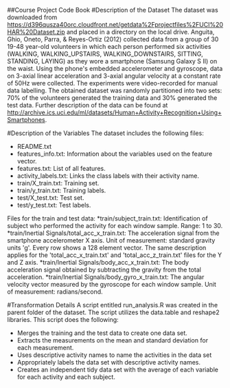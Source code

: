 ##Course Project Code Book
#Description of the Dataset
The dataset was downloaded from https://d396qusza40orc.cloudfront.net/getdata%2Fprojectfiles%2FUCI%20HAR%20Dataset.zip and placed
in a directory on the local drive. 
Anguita, Ghio, Oneto, Parra, & Reyes-Ortiz (2012) collected data from a group of 30 19-48 year-old volunteers in which each person performed six activities
(WALKING, WALKING_UPSTAIRS, WALKING_DOWNSTAIRS, SITTING, STANDING, LAYING) as they wore a smartphone (Samsung Galaxy S II) on the waist. 
Using the phone's embedded accelerometer and gyroscope,  data on 3-axial linear acceleration and 3-axial angular velocity at 
a constant rate of 50Hz were collected. The experiments were video-recorded for manual data labelling. The obtained dataset was 
randomly partitioned into two sets: 70% of the volunteers generated the training data and 30% generated the test data. Further description of the data
can be found at http://archive.ics.uci.edu/ml/datasets/Human+Activity+Recognition+Using+Smartphones.

#Description of the Variables
The dataset includes the following files:
* README.txt
* features_info.txt: Information about the variables used on the feature vector.
* features.txt: List of all features.
* activity_labels.txt: Links the class labels with their activity name.
* train/X_train.txt: Training set.
* train/y_train.txt: Training labels.
* test/X_test.txt: Test set.
* test/y_test.txt: Test labels.

Files for the train and test data:
*train/subject_train.txt: Identification of subject who performed the activity for each window sample. Range: 1 to 30.
*train/Inertial Signals/total_acc_x_train.txt: The acceleration signal from the smartphone accelerometer X axis. Unit of measurement: standard gravity units 'g'. 
Every row shows a 128 element vector. 
The same description applies for the 'total_acc_x_train.txt' and 'total_acc_z_train.txt' files for the Y and Z axis.
*train/Inertial Signals/body_acc_x_train.txt: The body acceleration signal obtained by subtracting the gravity from the total acceleration.
*train/Inertial Signals/body_gyro_x_train.txt: The angular velocity vector measured by the gyroscope for each window sample. Unit of measurement: radians/second.

#Transformation Details
A script entitled run_analysis.R was created in the parent folder of the dataset.  The script utilizes the data.table and reshape2 libraries.
This script does the following:
* Merges the training and the test data to create one data set.
* Extracts the measurements on the mean and standard deviation for each measurement.
* Uses descriptive activity names to name the activities in the data set
* Appropriately labels the data set with descriptive activity names.
* Creates an independent tidy data set with the average of each variable for each activity and each subject.

